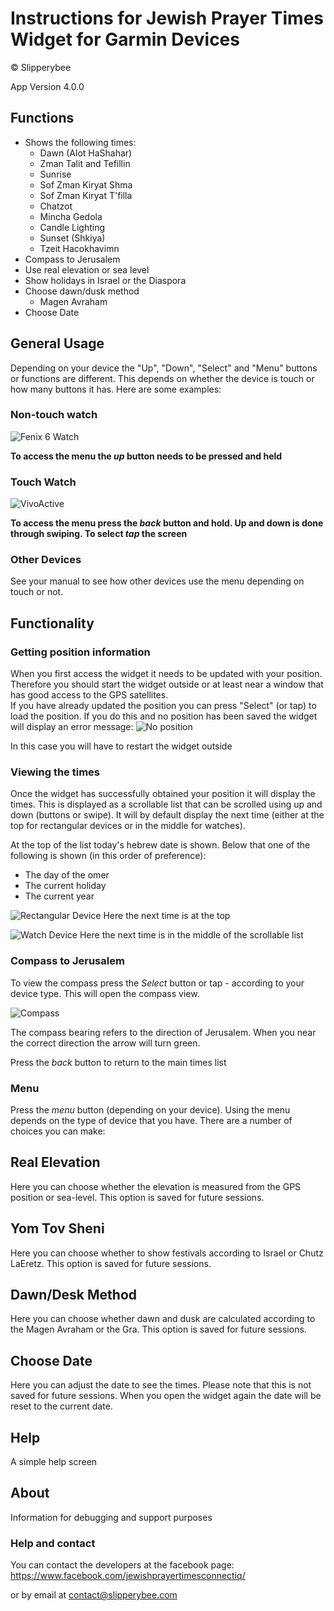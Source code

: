 # Instructions for Jewish Prayer Times Widget for Garmin Devices

© Slipperybee

App Version 4.0.0

## Functions
- Shows the following times:
	- Dawn (Alot HaShahar)
	- Zman Talit and Tefillin
	- Sunrise
	- Sof Zman Kiryat Shma
	- Sof Zman Kiryat T'filla
	- Chatzot
	- Mincha Gedola
	- Candle Lighting
	- Sunset (Shkiya)
	- Tzeit Hacokhavimn
- Compass to Jerusalem
- Use real elevation or sea level
- Show holidays in Israel or the Diaspora
- Choose dawn/dusk method
	- Magen Avraham
- Choose Date

## General Usage
Depending on your device the "Up", "Down", "Select" and "Menu" buttons or functions are different.  This depends on whether the device is touch or how many buttons it has.  Here are some examples:

### Non-touch watch
![Fenix 6 Watch](images/fenix6buttons.png)

__To access the menu the *up* button needs to be pressed and held__

### Touch Watch
![VivoActive](images/vivonobuttons.png)

__To access the menu press the *back* button and hold.  Up and down is done through swiping.  To select *tap* the screen__

### Other Devices
See your manual to see how other devices use the menu depending on touch or not.

## Functionality
### Getting position information
When you first access the widget it needs to be updated with your position.  Therefore you should start the widget outside or at least near a window that has good access to the GPS satellites.  
If you have already updated the position you can press "Select" (or tap) to load the position.  If you do this and no position has been saved the widget will display an error message:
![No position](images/no_position.png)

In this case you will have to restart the widget outside

### Viewing the times
Once the widget has successfully obtained your position it will display the times.  This is displayed as a scrollable list that can be scrolled using up and down (buttons or swipe).  It will by default display the next time (either at the top for rectangular devices or in the middle for watches).

At the top of the list today's hebrew date is shown.  Below that one of the following is shown (in this order of preference):
- The day of the omer
- The current holiday
- The current year

![Rectangular Device](images/edge_times.png)
Here the next time is at the top

![Watch Device](images/fenix6_times.png)
Here the next time is in the middle of the scrollable list

### Compass to Jerusalem
To view the compass press the *Select* button or tap - according to your device type.  This will open the compass view.

![Compass](images/compass.png) 

The compass bearing refers to the direction of Jerusalem.  When you near the correct direction the arrow will turn green.

Press the *back* button to return to the main times list

### Menu
Press the *menu* button (depending on your device).  Using the menu depends on the type of device that you have.  There are a number of choices you can make:

## Real Elevation
Here you can choose whether the elevation is measured from the GPS position or sea-level.  This option is saved for future sessions.

## Yom Tov Sheni
Here you can choose whether to show festivals according to Israel or Chutz LaEretz.  This option is saved for future sessions.

## Dawn/Desk Method
Here you can choose whether dawn and dusk are calculated according to the Magen Avraham or the Gra. This option is saved for future sessions.

## Choose Date
Here you can adjust the date to see the times.  Please note that this is not saved for future sessions.  When you open the widget again the date will be reset to the current date.

## Help
A simple help screen

## About
Information for debugging and support purposes

### Help and contact
You can contact the developers at the facebook page:
<https://www.facebook.com/jewishprayertimesconnectiq/>

or by email at <contact@slipperybee.com>
